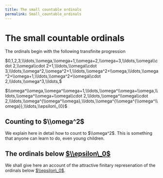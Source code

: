 ```yaml
---
title: The small countable ordinals
permalink: Small_countable_ordinals
---
```

# The small countable ordinals











  
The ordinals begin with the following transfinite progression

$0,1,2,3,\\ldots,\\omega,\\omega+1,\\omega+2,\\omega+3,\\ldots,\\omega\\cdot
2,\\omega\\cdot 2+1,\\ldots,\\omega\\cdot
3,\\ldots,\\omega^2,\\omega^2+1,\\ldots,\\omega^2+\\omega,\\ldots,\\omega^2+\\omega+1,\\ldots,\\omega^2+\\omega\\cdot
2,\\ldots,\\omega^3,\\ldots,$

$\\omega^\\omega,\\omega^\\omega+1,\\ldots,\\omega^\\omega+\\omega,\\ldots,\\omega^\\omega+\\omega\\cdot
2,\\ldots,\\omega^\\omega\\cdot
2,\\ldots,\\omega^{\\omega^\\omega},\\ldots,\\omega^{\\omega^{\\omega^\\omega}},\\ldots,\\epsilon\_{0}$

  

## Counting to $\\omega^2$

We explain here in detail how to count to $\\omega^2$. This is something
that anyone can learn to do, even young children.

  

## The ordinals below [$\\epsilon\_0$](Epsilon_naught "Epsilon naught")

We shall give here an account of the attractive finitary represenation
of the ordinals below
[$\\epsilon\_0$](Epsilon_naught "Epsilon naught").


